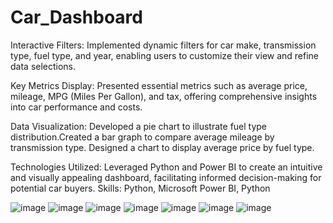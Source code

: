 # Car_Dashboard
Interactive Filters: Implemented dynamic filters for car make, transmission type, fuel type, and year, enabling users to customize their view and refine data selections.

Key Metrics Display: Presented essential metrics such as average price, mileage, MPG (Miles Per Gallon), and tax, offering comprehensive insights into car performance and costs.

Data Visualization: Developed a pie chart to illustrate fuel type distribution.Created a bar graph to compare average mileage by transmission type. Designed a chart to display average price by fuel type.

Technologies Utilized: Leveraged Python and Power BI to create an intuitive and visually appealing dashboard, facilitating informed decision-making for potential car buyers.
Skills: Python, Microsoft Power BI, Python

![image](https://github.com/user-attachments/assets/7dec214b-5e1a-4a7e-bf57-acdb4309e825)
![image](https://github.com/user-attachments/assets/7708a24e-82e2-4794-aebb-4328230f3e5b)
![image](https://github.com/user-attachments/assets/60c1d05d-748f-4534-9227-43d4ceb8a7e1)
![image](https://github.com/user-attachments/assets/891afe03-4c9a-4c30-bc2c-53b79ab7c7fb)
![image](https://github.com/user-attachments/assets/c47adb0b-4c70-4e40-b460-f8547f6ec4bb)
![image](https://github.com/user-attachments/assets/c1c32706-885a-418d-8ecc-8a655fe2bd02)
![image](https://github.com/user-attachments/assets/9c73119a-8891-44cb-b870-b6d41c1cd3d0)


